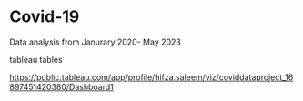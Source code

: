 # Covid-19

Data analysis from Janurary 2020- May 2023

tableau tables 

https://public.tableau.com/app/profile/hifza.saleem/viz/coviddataproject_16897451420380/Dashboard1
